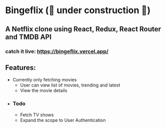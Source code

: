 # Bingeflix (🚧 under construction 🚧)

## A Netflix clone using React, Redux, React Router and TMDB API

### catch it live: https://bingeflix.vercel.app/  

## Features: 

- Currently only fetching movies
  - User can view list of movies, trending and latest
  - View the movie details
- ### Todo
  - Fetch TV shows
  - Expand the scope to User Authentication
